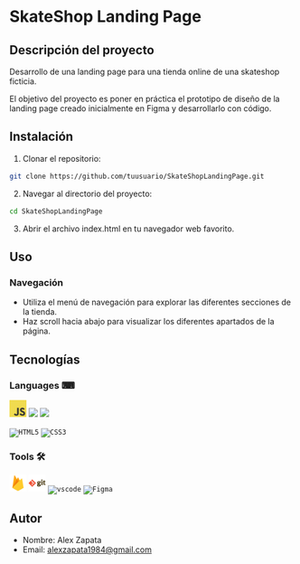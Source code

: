 # SkateShop Landing Page

## Descripción del proyecto
Desarrollo de una landing page para una tienda online de una skateshop ficticia.

El objetivo del proyecto es poner en práctica el prototipo de diseño de la landing page creado inicialmente en Figma y desarrollarlo con código.

## Instalación 
1. Clonar el repositorio: 
```bash 
git clone https://github.com/tuusuario/SkateShopLandingPage.git
```

2. Navegar al directorio del proyecto:
```bash
cd SkateShopLandingPage
```

3. Abrir el archivo index.html en tu navegador web favorito.

## Uso
### Navegación
- Utiliza el menú de navegación para explorar las diferentes secciones de la tienda.
- Haz scroll hacia abajo para visualizar los diferentes apartados de la página.

## Tecnologías
### Languages ⌨
<code><img height="30" src="https://raw.githubusercontent.com/github/explore/80688e429a7d4ef2fca1e82350fe8e3517d3494d/topics/javascript/javascript.png"></code>
<code><img height="30" src="https://img.icons8.com/?size=160&id=Xf1sHBmY73hA&format=png"></code>
<code><img height="30" src="https://banner2.cleanpng.com/20180718/cbh/4924da87f795e6a7242d3f32fcd4b413.webp"></code>

<code><img src="https://upload.wikimedia.org/wikipedia/commons/thumb/6/61/HTML5_logo_and_wordmark.svg/768px-HTML5_logo_and_wordmark.svg.png" alt="HTML5" width="30"></code>
<code><img src="https://cdn-icons-png.flaticon.com/512/919/919826.png" alt="CSS3" width="30"></code>

### Tools 🛠️
<code><img height="30" src="https://raw.githubusercontent.com/github/explore/80688e429a7d4ef2fca1e82350fe8e3517d3494d/topics/firebase/firebase.png"></code>
<code><img height="30" src="https://raw.githubusercontent.com/github/explore/80688e429a7d4ef2fca1e82350fe8e3517d3494d/topics/git/git.png"></code>
<code><img height="30" src="https://upload.wikimedia.org/wikipedia/commons/thumb/2/2d/Visual_Studio_Code_1.18_icon.svg/1200px-Visual_Studio_Code_1.18_icon.svg.png" alt="vscode"></code>
<code><img height="30" src="https://static-00.iconduck.com/assets.00/apps-figma-icon-1024x1024-cb4t8vyj.png" alt="Figma"></code>

## Autor
- Nombre: Alex Zapata
- Email: alexzapata1984@gmail.com
